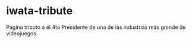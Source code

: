 # iwata-tribute
Pagina tributo a el 4to Presidente de una de las industrias más grande de videojuegos.
